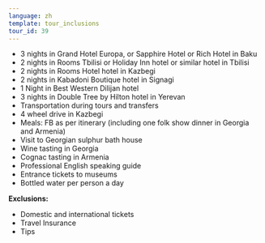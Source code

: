 ```yaml
---
language: zh
template: tour_inclusions
tour_id: 39
---
```

*   3 nights in Grand Hotel Europa, or Sapphire Hotel or Rich Hotel in Baku
*   2 nights in Rooms Tbilisi or Holiday Inn hotel or similar hotel in Tbilisi
*   2 nights in Rooms Hotel hotel in Kazbegi
*   2 nights in Kabadoni Boutique hotel in Signagi
*   1 Night in Best Western Dilijan hotel
*   3 nights in Double Tree by Hilton hotel in Yerevan
*   Transportation during tours and transfers
*   4 wheel drive in Kazbegi
*   Meals: FB as per itinerary (including one folk show dinner in Georgia and Armenia)
*   Visit to Georgian sulphur bath house
*   Wine tasting in Georgia
*   Cognac tasting in Armenia
*   Professional English speaking guide
*   Entrance tickets to museums
*   Bottled water per person a day


**Exclusions:**

*   Domestic and international tickets
*   Travel Insurance
*   Tips